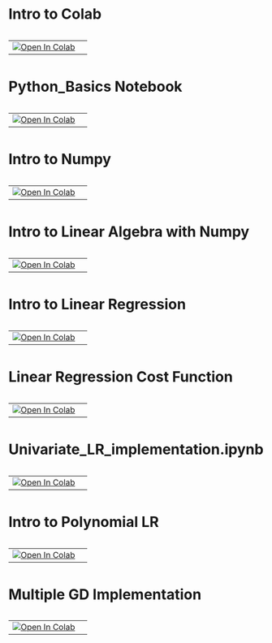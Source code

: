
# Intro to Colab

<table align="left">
  <td>
    <a href="https://colab.research.google.com/github/lopezbec/intro_python_notebooks/blob/main/Day3_LR_images_mof_01.ipynb" target="_parent"><img src="https://colab.research.google.com/assets/colab-badge.svg" alt="Open In Colab"/></a>
  </td>
   <td>
  </table>

<br><br></br>

# Python_Basics Notebook

<table align="left">
  <td>
    <a href="https://colab.research.google.com/github/lopezbec/intro_python_notebooks/blob/main/Python_Basics.ipynb" target="_parent"><img src="https://colab.research.google.com/assets/colab-badge.svg" alt="Open In Colab"/></a>
  </td>
  <td>
  </table>
<br><br></br>

# Intro to Numpy
<table align="left">
  <td>
    <a href="https://colab.research.google.com/github/lopezbec/intro_python_notebooks/blob/main/Intro_to_NumP.ipynb" target="_parent"><img src="https://colab.research.google.com/assets/colab-badge.svg" alt="Open In Colab"/></a>
  </td>
   <td>
  </table>
  <br><br></br>
  
# Intro to Linear Algebra with Numpy
<table align="left">
  <td>
    <a href="https://colab.research.google.com/github/lopezbec/intro_python_notebooks/blob/master/Linear_Algebra_with_NumPy.ipynb" target="_parent"><img src="https://colab.research.google.com/assets/colab-badge.svg" alt="Open In Colab"/></a>
  </td>
  <td>
      </table>
 <br><br></br>
    
# Intro to Linear Regression
<table align="left">
  <td>
    <a href="https://colab.research.google.com/github/lopezbec/intro_python_notebooks/blob/master/Intro_LR.ipynb" target="_parent"><img src="https://colab.research.google.com/assets/colab-badge.svg" alt="Open In Colab"/></a>
  </td>
  <td>
      </table>
    <br><br></br> 


# Linear Regression Cost Function
<table align="left">
  <td>
    <a href="https://colab.research.google.com/github/lopezbec/intro_python_notebooks/blob/master/LR_Cost_function_Plots.ipynb" target="_parent"><img src="https://colab.research.google.com/assets/colab-badge.svg" alt="Open In Colab"/></a>
  </td>
  <td>
      </table>
    <br><br></br> 


# Univariate_LR_implementation.ipynb
<table align="left">
  <td>
    <a href="https://colab.research.google.com/github/lopezbec/intro_python_notebooks/blob/master/Univariate_LR_implementation.ipynb" target="_parent"><img src="https://colab.research.google.com/assets/colab-badge.svg" alt="Open In Colab"/></a>
  </td>
  <td>
      </table>
        <br><br></br> 


# Intro to Polynomial LR
<table align="left">
  <td>
    <a href="https://colab.research.google.com/github/lopezbec/intro_python_notebooks/blob/master/Intro_Poly_LR.ipynb" target="_parent"><img src="https://colab.research.google.com/assets/colab-badge.svg" alt="Open In Colab"/></a>
  </td>
  <td>
      </table>
        <br><br></br> 

# Multiple GD Implementation
<table align="left">
  <td>
    <a href="https://colab.research.google.com/github/lopezbec/intro_python_notebooks/blob/master/Gradient_Descent_Implementations.ipynb" target="_parent"><img src="https://colab.research.google.com/assets/colab-badge.svg" alt="Open In Colab"/></a>
  </td>
  <td>
      </table>
        <br><br></br> 

